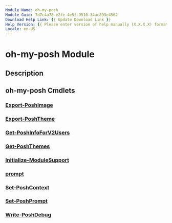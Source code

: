 ```yaml
---
Module Name: oh-my-posh
Module Guid: 7d7c4a78-e2fe-4e5f-9510-34ac893e4562
Download Help Link: {{ Update Download Link }}
Help Version: {{ Please enter version of help manually (X.X.X.X) format }}
Locale: en-US
---
```


# oh-my-posh Module
## Description


## oh-my-posh Cmdlets
### [Export-PoshImage](Export-PoshImage.md)


### [Export-PoshTheme](Export-PoshTheme.md)


### [Get-PoshInfoForV2Users](Get-PoshInfoForV2Users.md)


### [Get-PoshThemes](Get-PoshThemes.md)


### [Initialize-ModuleSupport](Initialize-ModuleSupport.md)


### [prompt](prompt.md)


### [Set-PoshContext](Set-PoshContext.md)


### [Set-PoshPrompt](Set-PoshPrompt.md)


### [Write-PoshDebug](Write-PoshDebug.md)


